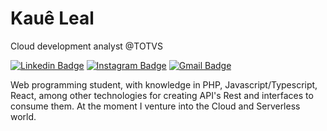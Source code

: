 <!-- # Hi <img src="https://raw.githubusercontent.com/kaueMarques/kaueMarques/master/hi.gif" height="30px">, i'm Kauê -->
# Kauê Leal

<!-- <p align="left"> <img src="https://komarev.com/ghpvc/?username=kauelima21&color=yellow" alt="Profile views" /> </p> -->

Cloud development analyst @TOTVS

[![Linkedin Badge](https://img.shields.io/badge/-Kauê%20Leal%20de%20Lima-00875f?style=flat-square&logo=Linkedin&logoColor=white&link=https://www.linkedin.com/in/kau%C3%AA-leal-de-lima-171a73247/)](https://www.linkedin.com/in/kau%C3%AA-leal-de-lima-171a73247/)
[![Instagram Badge](https://img.shields.io/badge/-kaueleal_02-00875f?style=flat-square&logo=instagram&logoColor=white&link=https://www.instagram.com/kaueleal_02/)](https://www.instagram.com/kaueleal_02/)
[![Gmail Badge](https://img.shields.io/badge/-kaueleal2002@gmail.com-00875f?style=flat-square&logo=Gmail&logoColor=white&link=mailto:kaueleal2002@gmail.com)](mailto:kaueleal2002@gmail.com)

Web programming student, with knowledge in PHP, Javascript/Typescript, React, among other technologies for creating API's Rest and interfaces to consume them. At the moment I venture into the Cloud and Serverless world.

<!--
verde = 00875f
<h2>Tecnologias</h2>
![PHP](https://img.shields.io/badge/-PHP-05122A?style=flat&logo=php)&nbsp;
![JavaScript](https://img.shields.io/badge/-JavaScript-05122A?style=flat&logo=javascript)&nbsp;
![Node.js](https://img.shields.io/badge/-Node.js-05122A?style=flat&logo=node.js)&nbsp;
![HTML](https://img.shields.io/badge/-HTML-05122A?style=flat&logo=HTML5)&nbsp;
![CSS](https://img.shields.io/badge/-CSS-05122A?style=flat&logo=CSS3&logoColor=1572B6)&nbsp;
![React](https://img.shields.io/badge/-React-05122A?style=flat&logo=react)&nbsp;
![NestJs](https://img.shields.io/badge/-NestJs-05122A?style=flat&logo=nestjs)&nbsp;
![Git](https://img.shields.io/badge/-Git-05122A?style=flat&logo=git)&nbsp;
![PostgreSQL](https://img.shields.io/badge/-PostgreSQL-05122A?style=flat&logo=postgresql)&nbsp;
![TailwindCSS](https://img.shields.io/badge/-TailwindCSS-05122A?style=flat&logo=tailwindcss)&nbsp;
![Serverless Framework](https://img.shields.io/badge/-Serverless%20Framework-05122A?style=flat&logo=serverless)&nbsp;
![AWS Lambda](https://img.shields.io/badge/-AWS%20lambda-05122A?style=flat&logo=awslambda)&nbsp;
-->

<!--
<h2>Github Stats<h2>
<div>
<img height="180em" src="https://github-readme-stats.vercel.app/api?username=kauelima21&show_icons=true&theme=vision-friendly-dark" alt="kauelima21's stats"/>
<img height="180em" src="https://github-readme-stats.vercel.app/api/top-langs/?username=kauelima21&layout=compact&theme=vision-friendly-dark" alt="kauelima21's most languages"/>
</div>
-->
